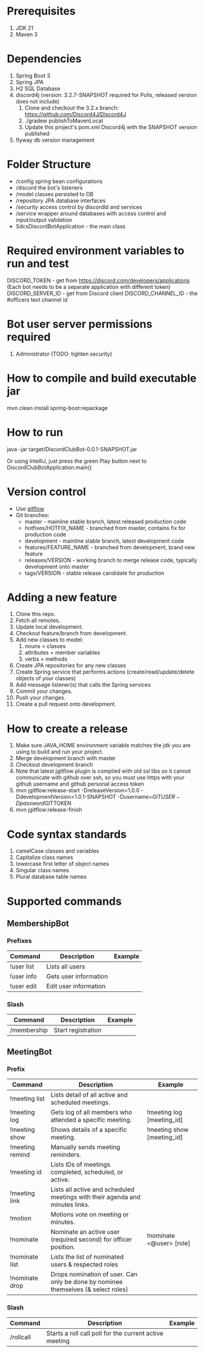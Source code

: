 # Prerequisites
1. JDK 21
2. Maven 3

# Dependencies
1. Spring Boot 3
2. Spring JPA
3. H2 SQL Database
4. discord4j (version: 3.2.7-SNAPSHOT required for Polls, released version does not include)
   1. Clone and checkout the 3.2.x branch: https://github.com/Discord4J/Discord4J
   2. ./gradew publishToMavenLocal
   3. Update this project's pom.xml Discord4j with the SNAPSHOT version published
5. flyway db version management

# Folder Structure
- /config spring bean configurations
- /discord the bot's listeners
- /model classes persisted to DB
- /repository JPA database interfaces
- /security access control by discordId and services
- /service wrapper around databases with access control and input/output validation
- SdcsDiscordBotApplication - the main class

# Required environment variables to run and test
DISCORD_TOKEN - get from https://discord.com/developers/applications (Each bot needs to be a separate application with different token)
DISCORD_SERVER_ID - get from Discord client
DISCORD_CHANNEL_ID - the #officers text channel id

# Bot user server permissions required 
1. Administrator (TODO: tighten security)

# How to compile and build executable jar
mvn clean install spring-boot:repackage

# How to run
java -jar target/DiscordClubBot-0.0.1-SNAPSHOT.jar

Or using IntelliJ, just press the green Play button next to DiscordClubBotApplication.main()

# Version control
- Use [gitflow](https://jeffkreeftmeijer.com/git-flow/)
- Git branches:
  - master - mainline stable branch, latest released production code
  - hotfixes/HOTFIX_NAME - branched from master, contains fix for production code
  - development - mainline stable branch, latest development code
  - features/FEATURE_NAME - branched from development, brand new feature
  - releases/VERSION - working branch to merge release code, typically development onto master
  - tags/VERSION - stable release candidate for production

# Adding a new feature
1. Clone this repo.
2. Fetch all remotes.
3. Update local development.
4. Checkout feature/branch from development.
5. Add new classes to model:
    1. nouns = classes
    2. attributes = member variables
    3. verbs = methods
6. Create JPA repositories for any new classes
7. Create Spring service that performs actions (create/read/update/delete objects of your classes)
8. Add message listener(s) that calls the Spring services
9. Commit your changes.
10. Push your changes.
11. Create a pull request onto development.

# How to create a release
1. Make sure JAVA_HOME environment variable matches the jdk you are using to build and run your project.
2. Merge development branch with master
3. Checkout development branch
4. Note that latest jgitflow plugin is compiled with old ssl libs so it cannot communicate with github over ssh, so you must use https with your github username and github personal access token
5. mvn jgitflow:release-start -DreleaseVersion=1.0.0 -DdevelopmentVersion=1.0.1-SNAPSHOT -Dusername=$GITUSER -Dpassword$GITTOKEN
6. mvn jgitflow:release-finish

# Code syntax standards
1. camelCase classes and variables
2. Capitalize class names
3. lowercase first letter of object names
4. Singular class names
5. Plural database table names

# Supported commands
## MembershipBot
### Prefixes
| Command | Description | Example |
| --- | --- | --- |
| !user list | Lists all users | |
| !user info | Gets user information | |
| !user edit | Edit user information | |

### Slash
| Command     | Description | Example |
|-------------| --- | --- |
| /membership | Start registration | |

## MeetingBot
### Prefix
| Command      | Description                                                                   | Example                |
|--------------|-------------------------------------------------------------------------------|------------------------|
| !meeting list | Lists detail of all active and scheduled meetings.                            |                        |
| !meeting log | Gets log of all members who attended a specific meeting.                      | !meeting log [meeting_id] |
| !meeting show | Shows details of a specific meeting.                                          | !meeting show [meeting_id] |
| !meeting remind | Manually sends meeting reminders.                                             ||
| !meeting id | Lists IDs of meetings completed, scheduled, or active.                        ||
| !meeting link | Lists all active and scheduled meetings with their agenda and minutes links.  ||
| !motion | Motions vote on meeting or minutes. ||
| !nominate | Nominate an active user (required second) for officer position. | !nominate <@user> [role] |
| !nominate list | Lists the list of nominated users & respected roles ||
| !nominate drop | Drops nomination of user. Can only be done by nominee themselves (& select roles) ||

### Slash
| Command      | Description                                                                   | Example                |
|--------------|-------------------------------------------------------------------------------|------------------------|
|/rollcall | Starts a roll call poll for the current active meeting ||


